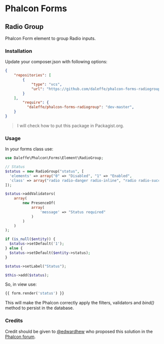 # Phalcon Forms
## Radio Group
Phalcon Form element to group Radio inputs.

### Installation
Update your composer.json with following options:
```json
{
	"repositories": [
		{
			"type": "vcs",
			"url": "https://github.com/daleffe/phalcon-forms-radiogroup"
		}
	],
        "require": {
		  "daleffe/phalcon-forms-radiogroup": "dev-master",
    }
}
```
> I will check how to put this package in Packagist.org.

### Usage
In your forms class use:
``` php
use Daleffe\Phalcon\Forms\Element\RadioGroup;

// Status
$status = new RadioGroup("status", [
  'elements' => array("0" => "Disabled", "1" => "Enabled",
  'class' => array("radio radio-danger radio-inline", "radio radio-success radio-inline")
]);

$status->addValidators(
    array(
        new PresenceOf(
            array(
                'message' => "Status required"
            )
        )
    )
);

if (is_null($entity)) {
  $status->setDefault('1');
} else {
  $status->setDefault($entity->status);
}

$status->setLabel("Status");

$this->add($status);
```

So, in view use:
```php
{{ form.render('status') }}
```

This will make the Phalcon correctly apply the filters, validators and *bind()* method to persist in the database.

### Credits
Credit should be given to [@edwardhew](https://github.com/edwardhew) who proposed this solution in the [Phalcon forum](https://forum.phalconphp.com/discussion/7471/radio-group).

